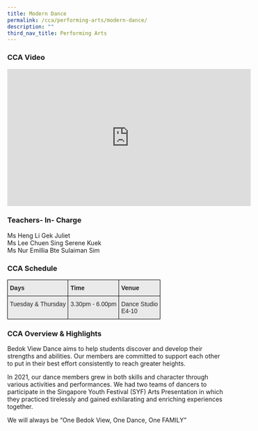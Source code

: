```yaml
---
title: Modern Dance
permalink: /cca/performing-arts/modern-dance/
description: ""
third_nav_title: Performing Arts
---
```

### CCA Video

<div class="bp-youtube">

<iframe width="560" height="315" src="https://www.youtube.com/embed/2xMHfBVNN1U" title="YouTube video player" frameborder="0" allow="accelerometer; autoplay; clipboard-write; encrypted-media; gyroscope; picture-in-picture" allowfullscreen></iframe>

</div>

### Teachers- In- Charge

Ms Heng Li Gek Juliet <br>
Ms Lee Chuen Sing Serene Kuek <br>
Ms Nur Emillia Bte Sulaiman Sim


### CCA Schedule

<style type="text/css">
.tg  {border-collapse:collapse;border-spacing:0;}
.tg td{border-color:black;border-style:solid;border-width:1px;font-family:Arial, sans-serif;font-size:14px;
  overflow:hidden;padding:10px 5px;word-break:normal;}
.tg th{border-color:black;border-style:solid;border-width:1px;font-family:Arial, sans-serif;font-size:14px;
  font-weight:normal;overflow:hidden;padding:10px 5px;word-break:normal;}
.tg .tg-y7qa{background-color:#EAEAEA;color:#222;text-align:left;vertical-align:top}
.tg .tg-rj1p{background-color:#EAEAEA;color:#222;font-weight:bold;text-align:left;vertical-align:top}
</style>
<table class="tg">
<thead>
  <tr>
    <th class="tg-rj1p">Days</th>
    <th class="tg-rj1p">Time</th>
    <th class="tg-rj1p">Venue</th>
  </tr>
</thead>
<tbody>
  <tr>
    <td class="tg-y7qa">Tuesday &amp; Thursday</td>
    <td class="tg-y7qa">3.30pm - 6.00pm</td>
    <td class="tg-y7qa">Dance Studio<br>E4-10</td>
  </tr>
</tbody>
</table>

### CCA Overview & Highlights

Bedok View Dance aims to help students discover and develop their strengths and abilities. Our members are committed to support each other to put in their best effort consistently to reach greater heights.

In 2021, our dance members grew in both skills and character through various activities and performances. We had two teams of dancers to participate in the Singapore Youth Festival (SYF) Arts Presentation in which they practiced tirelessly and gained exhilarating and enriching experiences together.

We will always be “One Bedok View, One Dance, One FAMILY”